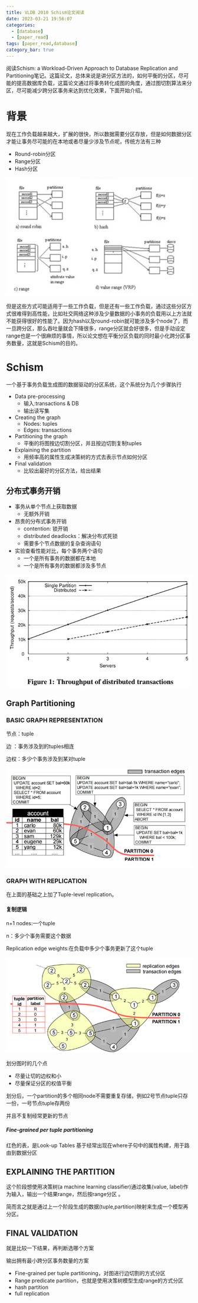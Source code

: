 ```yaml
---
title: VLDB 2010 Schism论文阅读
date: 2023-03-21 19:56:07
categories: 
  - [database]
  - [paper_read]
tags: [paper_read,database]
category_bar: true
---
```


阅读Schism: a Workload-Driven Approach to Database Replication and Partitioning笔记。这篇论文，总体来说是讲分区方法的，如何平衡的分区，尽可能的提高数据库负载，这篇论文通过将事务转化成图的角度，通过图切割算法来分区，尽可能减少跨分区事务来达到优化效果，下面开始介绍。

# 背景

现在工作负载越来越大，扩展的很快，所以数据需要分区存放，但是如何数据分区才能让事务尽可能的在本地或者尽量少涉及节点呢，传统方法有三种

- Round-robin分区
- Range分区
- Hash分区

![分区示意图](Schism-vldb10/image-20230321201539842.png)

但是这些方式可能适用于一些工作负载，但是还有一些工作负载，通过这些分区方式很难得到高性能，比如社交网络这种涉及少量数据的小事务的负载用以上方法就不能获得很好的性能了。因为hash以及round-robin就可能涉及多个node了，而一旦跨分区，那么吞吐量就会下降很多，range分区就会好很多，但是手动设定range也是一个很麻烦的事情，所以论文想在平衡分区负载的同时最小化跨分区事务数量，这就是Schism的目的。

# Schism

一个基于事务负载生成图的数据驱动的分区系统，这个系统分为几个步骤执行

- Data pre-processing
  - 输入:transactions & DB
  - 输出读写集
- Creating the graph
  - Nodes: tuples	
  - Edges: transactions
- Partitioning the graph
  - 平衡的将图按边切割分区，并且按边切割复制tuples
- Explaining the partition
  - 用频率高的属性生成决策树的方式去表示节点如何分区
- Final validation
  - 比较出最好的分区方法，给出结果

## 分布式事务开销

- 事务从单个节点上获取数据
  - 无额外开销
- 昂贵的分布式事务开销
  - contention: 锁开销
  - distributed deadlocks：解决分布式死锁
  - 需要多个节点数据的复杂查询语句
- 实验查看性能对比，每个事务两个语句
  - 一个是所有事务的数据都在本地
  - 一个是所有事务的数据都涉及多节点

![分布式事务实验](Schism-vldb10/image-20230321205309869.png)

## Graph Partitioning

### BASIC GRAPH REPRESENTATION

节点：tuple

边 ：事务涉及到的tuples相连

边权：多少个事务涉及到某对tuple

![The graph representation](Schism-vldb10/image-20230321205905854.png)

### GRAPH WITH REPLICATION

在上面的基础之上加了Tuple-level replication。

#### 复制逻辑

n+1 nodes:一个tuple

n：多少个事务需要这个数据

Replication edge weights:在负载中多少个事务更新了这个tuple

![GRAPH WITH REPLICATION](Schism-vldb10/image-20230321211001262.png)

划分图时的几个点

- 尽量让切的边权和小
- 尽量保证分区的权值平衡

划分后，一个partition的多个相同node不需要重复存储，例如2号节点tuple只存一份，一号节点tuple存两份

并且不复制经常更新的节点

##### Fine-grained per tuple partitioning

红色的表，是Look-up Tables 基于经常出现在where子句中的属性构建，用于路由到数据分区

## EXPLAINING THE PARTITION

这个阶段想使用决策树(a machine learning classifier)通过收集(value, label)作为输入，输出一个结果range，然后按range分区 。

简而言之就是通过上一个阶段生成的数据(tuple,partition)映射来生成一个模型再分区。

## FINAL VALIDATION

就是比较一下结果，再判断选哪个方案

输出拥有最小跨分区事务数量的方案

- Fine-grained per tuple partitioning，对图进行边切割的方式分区 
- Range predicate partition，也就是使用决策树模型生成range的方式分区
- hash partition
- full replication
